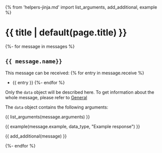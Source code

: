 {% from 'helpers-jinja.md' import list_arguments, add_additional, example %}

# {{ title | default(page.title) }}

{%- for message in messages %}

## `{{ message.name}}`

This message can be received:
{% for entry in message.receive %}
- {{ entry }}
{%- endfor %}

Only the `data` object will be described here.
To get information about the whole message, please refer to
[General](general.md)

The `data` object contains the following arguments:

{{ list_arguments(message.arguments) }}

{{ example(message.example, data_type, "Example response") }}

{{ add_additional(message) }}

{%- endfor %}